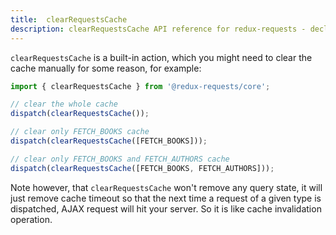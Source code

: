 ```yaml
---
title:  clearRequestsCache
description: clearRequestsCache API reference for redux-requests - declarative AJAX requests and automatic network state management for Redux
---
```


`clearRequestsCache` is a built-in action, which you might need to clear the cache manually for some reason,
for example:
```js
import { clearRequestsCache } from '@redux-requests/core';

// clear the whole cache
dispatch(clearRequestsCache());

// clear only FETCH_BOOKS cache
dispatch(clearRequestsCache([FETCH_BOOKS]));

// clear only FETCH_BOOKS and FETCH_AUTHORS cache
dispatch(clearRequestsCache([FETCH_BOOKS, FETCH_AUTHORS]));
```

Note however, that `clearRequestsCache` won't remove any query state, it will just remove cache timeout so that
the next time a request of a given type is dispatched, AJAX request will hit your server.
So it is like cache invalidation operation.

